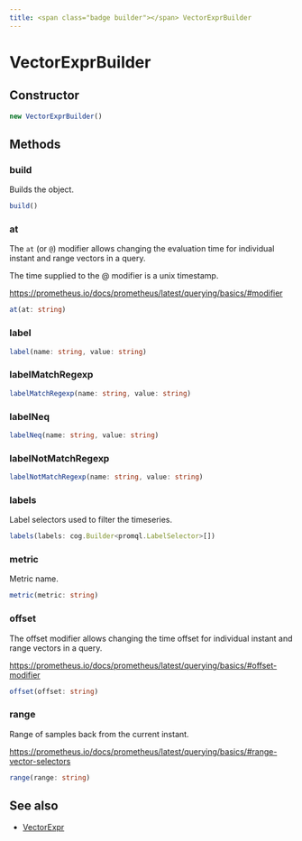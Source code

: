 ```yaml
---
title: <span class="badge builder"></span> VectorExprBuilder
---
```

# <span class="badge builder"></span> VectorExprBuilder

## Constructor

```typescript
new VectorExprBuilder()
```
## Methods

### <span class="badge object-method"></span> build

Builds the object.

```typescript
build()
```

### <span class="badge object-method"></span> at

The `at` (or `@`) modifier allows changing the evaluation time for individual instant and range vectors in a query.

The time supplied to the @ modifier is a unix timestamp.

https://prometheus.io/docs/prometheus/latest/querying/basics/#modifier

```typescript
at(at: string)
```

### <span class="badge object-method"></span> label

```typescript
label(name: string, value: string)
```

### <span class="badge object-method"></span> labelMatchRegexp

```typescript
labelMatchRegexp(name: string, value: string)
```

### <span class="badge object-method"></span> labelNeq

```typescript
labelNeq(name: string, value: string)
```

### <span class="badge object-method"></span> labelNotMatchRegexp

```typescript
labelNotMatchRegexp(name: string, value: string)
```

### <span class="badge object-method"></span> labels

Label selectors used to filter the timeseries.

```typescript
labels(labels: cog.Builder<promql.LabelSelector>[])
```

### <span class="badge object-method"></span> metric

Metric name.

```typescript
metric(metric: string)
```

### <span class="badge object-method"></span> offset

The offset modifier allows changing the time offset for individual instant and range vectors in a query.

https://prometheus.io/docs/prometheus/latest/querying/basics/#offset-modifier

```typescript
offset(offset: string)
```

### <span class="badge object-method"></span> range

Range of samples back from the current instant.

https://prometheus.io/docs/prometheus/latest/querying/basics/#range-vector-selectors

```typescript
range(range: string)
```

## See also

 * <span class="badge object-type-interface"></span> [VectorExpr](./object-VectorExpr.md)
